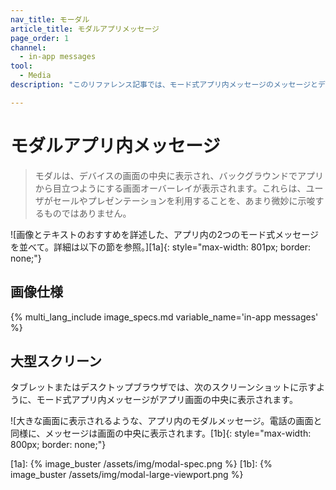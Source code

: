 ```yaml
---
nav_title: モーダル
article_title: モダルアプリメッセージ
page_order: 1
channel:
  - in-app messages
tool:
  - Media
description: "このリファレンス記事では、モード式アプリ内メッセージのメッセージとデザイン要件について説明します。"

---
```


# モダルアプリ内メッセージ

> モダルは、デバイスの画面の中央に表示され、バックグラウンドでアプリから目立つようにする画面オーバーレイが表示されます。これらは、ユーザがセールやプレゼンテーションを利用することを、あまり微妙に示唆するものではありません。

![画像とテキストのおすすめを詳述した、アプリ内の2つのモード式メッセージを並べて。詳細は以下の節を参照。][1a]{: style="max-width: 801px; border: none;"}

## 画像仕様

{% multi_lang_include image_specs.md variable_name='in-app messages' %}

## 大型スクリーン

タブレットまたはデスクトップブラウザでは、次のスクリーンショットに示すように、モード式アプリ内メッセージがアプリ画面の中央に表示されます。

![大きな画面に表示されるような、アプリ内のモダルメッセージ。電話の画面と同様に、メッセージは画面の中央に表示されます。[1b]{: style="max-width: 800px; border: none;"}

[1a]: {% image_buster /assets/img/modal-spec.png %}
[1b]: {% image_buster /assets/img/modal-large-viewport.png %}


